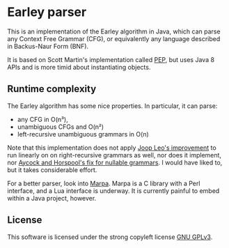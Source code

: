 

# Earley parser
This is an implementation of the Earley algorithm in Java, which can parse any Context Free Grammar (CFG), or equivalently any language described in Backus-Naur Form (BNF).
 
It is based on Scott Martin's implementation called [PEP](http://www.coffeeblack.org/#projects-pep), but uses Java 8 APIs and is more timid about instantiating objects.
 
## Runtime complexity
The Earley algorithm has some nice properties. In particular, it can 
parse:

* any CFG in O(n³), 
* unambiguous CFGs and O(n²)
* left-recursive unambiguous grammars in O(n)

Note that this implementation does not apply [Joop Leo's improvement](http://www.sciencedirect.com/science/article/pii/030439759190180A) to run linearly on on right-recursive grammars as well, nor does it implement, nor [Aycock and Horspool's fix for nullable grammars](http://webhome.cs.uvic.ca/~nigelh/Publications/PracticalEarleyParsing.pdf). I would have liked to, but it takes considerable effort.

For a better parser, look into [Marpa](http://lukasatkinson.de/2015/marpa-overview/#earley-and-marpa). Marpa is a C library with a Perl interface, and a Lua interface is underway. It is currently painful to embed within a Java project, however.

## License
This software is licensed under the strong copyleft license [GNU GPLv3](http://choosealicense.com/licenses/gpl-3.0/).